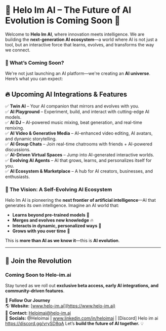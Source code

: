 # 🌟 Helo Im AI – The Future of AI Evolution is Coming Soon 🚀

Welcome to **Helo Im AI**, where innovation meets intelligence. We are building the **next-generation AI ecosystem**—a world where AI is not just a tool, but an interactive force that learns, evolves, and transforms the way we connect.

### **👾 What’s Coming Soon?**
We're not just launching an AI platform—we're creating an **AI universe**. Here’s what you can expect:

## 🔥 **Upcoming AI Integrations & Features**
✅ **Twin AI** – Your AI companion that mirrors and evolves with you.  
✅ **AI Playground** – Experiment, build, and interact with cutting-edge AI models.  
✅ **AI DJ** – AI-powered music mixing, beat generation, and real-time remixing.  
✅ **AI Video & Generative Media** – AI-enhanced video editing, AI avatars, and dynamic storytelling.  
✅ **AI Group Chats** – Join real-time chatrooms with friends + AI-powered discussions.  
✅ **AI-Driven Virtual Spaces** – Jump into AI-generated interactive worlds.  
✅ **Evolving AI Agents** – AI that grows, learns, and personalizes itself for you.  
✅ **AI Ecosystem & Marketplace** – A hub for AI creators, businesses, and enthusiasts.  

### **🧠 The Vision: A Self-Evolving AI Ecosystem**
Helo Im AI is pioneering the **next frontier of artificial intelligence**—AI that generates its own intelligence. Imagine an AI world that:
- **Learns beyond pre-trained models** 🚀  
- **Merges and evolves new knowledge** 🔥  
- **Interacts in dynamic, personalized ways** 🧠  
- **Grows with you over time** 👾  

This is **more than AI as we know it**—this is **AI evolution**.

---

## 📅 **Join the Revolution**
### **Coming Soon to Helo-im.ai**
Stay tuned as we roll out **exclusive beta access, early AI integrations, and community-driven features**.

🔗 **Follow Our Journey**  
🌎 **Website:** [www.helo-im.ai](https://www.helo-im.ai)  
📩 **Contact:** Heloimai@helo-im.ai  
🚀 **Socials:** @Heloimai | www.linkedin.com/in/heloimai
 | [Discord] Helo im ai https://discord.gg/vrySD8qA
Let’s **build the future of AI together.** 💡  
